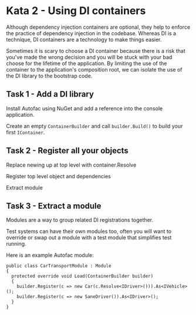 # Kata 2 - Using DI containers

Although dependency injection containers are optional, they help to enforce the practice of dependency injection in the codebase. Whereas DI is a technique, DI containers are a technology to make things easier.

Sometimes it is scary to choose a DI container because there is a risk that you've made the wrong decision and you will be stuck with your bad choose for the lifetime of the application. By limiting the use of the container to the application's composition root, we can isolate the use of the DI library to the bootstrap code.

## Task 1 - Add a DI library

Install Autofac using NuGet and add a reference into the console application.

Create an empty `ContainerBuilder` and call `builder.Build()` to build your first `IContainer`.

## Task 2 - Register all your objects

Replace newing up at top level with container.Resolve

Register top level object and dependencies

Extract module

## Task 3 - Extract a module

Modules are a way to group related DI registrations together.

Test systems can have their own modules too, often you will want to override or swap out a module with a test module that simplifies test running.

Here is an example Autofac module:

```
public class CarTransportModule : Module
{
  protected override void Load(ContainerBuilder builder)
  {
    builder.Register(c => new Car(c.Resolve<IDriver>())).As<IVehicle>();
    builder.Register(c => new SaneDriver()).As<IDriver>();
  }
}
```
